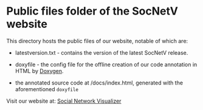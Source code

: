 # Public files folder of the SocNetV website

This directory hosts the public files of our website, notable of which are:

- latestversion.txt - contains the version of the latest SocNetV release.

- doxyfile - the config file for the offline creation of our code annotation in HTML by [Doxygen](https://www.doxygen.org/).

- the annotated source code at /docs/index.html, generated with the aforementioned `doxyfile`

Visit our website at: [Social Network Visualizer](https://socnetv.org)
